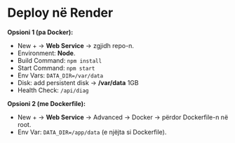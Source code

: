 # Deploy në Render

**Opsioni 1 (pa Docker):**
- New + → **Web Service** → zgjidh repo-n.
- Environment: **Node**.
- Build Command: `npm install`
- Start Command: `npm start`
- Env Vars: `DATA_DIR=/var/data`
- Disk: add persistent disk → **/var/data** 1GB
- Health Check: `/api/diag`

**Opsioni 2 (me Dockerfile):**
- New + → **Web Service** → Advanced → Docker → përdor Dockerfile-n në root.
- Env Var: `DATA_DIR=/app/data` (e njëjta si Dockerfile).
